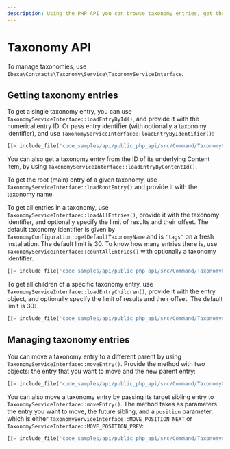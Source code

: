 ```yaml
---
description: Using the PHP API you can browse taxonomy entries, get their information and manage them.
---
```


# Taxonomy API

To manage taxonomies, use `Ibexa\Contracts\Taxonomy\Service\TaxonomyServiceInterface`.

## Getting taxonomy entries

To get a single taxonomy entry, you can use `TaxonomyServiceInterface::loadEntryById()`,
and provide it with the numerical entry ID.
Or pass entry identifier (with optionally a taxonomy identifier),
and use `TaxonomyServiceInterface::loadEntryByIdentifier()`:

``` php
[[= include_file('code_samples/api/public_php_api/src/Command/TaxonomyCommand.php', 43, 46) =]]
```

You can also get a taxonomy entry from the ID of its underlying Content item, by using `TaxonomyServiceInterface::loadEntryByContentId()`.

To get the root (main) entry of a given taxonomy, use `TaxonomyServiceInterface::loadRootEntry()`
and provide it with the taxonomy name.

To get all entries in a taxonomy, use `TaxonomyServiceInterface::loadAllEntries()`, provide it with the taxonomy identifier,
and optionally specify the limit of results and their offset.
The default taxonomy identifier is given by `TaxonomyConfiguration::getDefaultTaxonomyName` and is `'tags'` on a fresh installation.
The default limit is 30.
To know how many entries there is, use `TaxonomyServiceInterface::countAllEntries()` with optionally a taxonomy identifier.

``` php
[[= include_file('code_samples/api/public_php_api/src/Command/TaxonomyCommand.php', 41, 42) =]]
```

To get all children of a specific taxonomy entry, use `TaxonomyServiceInterface::loadEntryChildren()`,
provide it with the entry object, and optionally specify the limit of results and their offset.
The default limit is 30:

``` php
[[= include_file('code_samples/api/public_php_api/src/Command/TaxonomyCommand.php', 48, 53) =]]
```

## Managing taxonomy entries

You can move a taxonomy entry to a different parent by using `TaxonomyServiceInterface::moveEntry()`.
Provide the method with two objects: the entry that you want to move and the new parent entry:

``` php
[[= include_file('code_samples/api/public_php_api/src/Command/TaxonomyCommand.php', 54, 58) =]]
```

You can also move a taxonomy entry by passing its target sibling entry to `TaxonomyServiceInterface::moveEntry()`.
The method takes as parameters the entry you want to move, the future sibling,
and a `position` parameter, which is either `TaxonomyServiceInterface::MOVE_POSITION_NEXT` or `TaxonomyServiceInterface::MOVE_POSITION_PREV`:

``` php
[[= include_file('code_samples/api/public_php_api/src/Command/TaxonomyCommand.php', 59, 61) =]]
```
